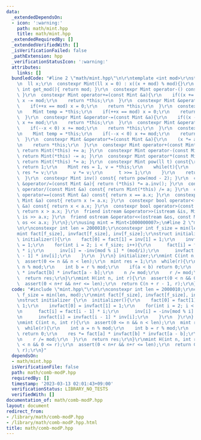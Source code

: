 ```yaml
---
data:
  _extendedDependsOn:
  - icon: ':warning:'
    path: math/mint.hpp
    title: math/mint.hpp
  _extendedRequiredBy: []
  _extendedVerifiedWith: []
  _isVerificationFailed: false
  _pathExtension: hpp
  _verificationStatusIcon: ':warning:'
  attributes:
    links: []
  bundledCode: "#line 2 \"math/mint.hpp\"\n\r\ntemplate <int mod>\r\nstruct Mint {\r\
    \n  ll x;\r\n  constexpr Mint(ll x = 0) : x((x + mod) % mod){}\r\n  static constexpr\
    \ int get_mod(){ return mod; }\r\n  constexpr Mint operator-() const{ return Mint(-x);\
    \ }\r\n  constexpr Mint operator+=(const Mint &a){\r\n    if((x += a.x) >= mod)\
    \ x -= mod;\r\n    return *this;\r\n  }\r\n  constexpr Mint &operator++(){\r\n\
    \    if(++x == mod) x = 0;\r\n    return *this;\r\n  }\r\n  constexpr Mint operator++(int){\r\
    \n    Mint temp = *this;\r\n    if(++x == mod) x = 0;\r\n    return temp;\r\n\
    \  }\r\n  constexpr Mint &operator-=(const Mint &a){\r\n    if((x -= a.x) < 0)\
    \ x += mod;\r\n    return *this;\r\n  }\r\n  constexpr Mint &operator--(){\r\n\
    \    if(--x < 0) x += mod;\r\n    return *this;\r\n  }\r\n  constexpr Mint operator--(int){\r\
    \n    Mint temp = *this;\r\n    if(--x < 0) x += mod;\r\n    return temp;\r\n\
    \  }\r\n  constexpr Mint &operator*=(const Mint &a){\r\n    (x *= a.x) %= mod;\r\
    \n    return *this;\r\n  }\r\n  constexpr Mint operator+(const Mint &a) const{\
    \ return Mint(*this) += a; }\r\n  constexpr Mint operator-(const Mint &a) const{\
    \ return Mint(*this) -= a; }\r\n  constexpr Mint operator*(const Mint &a) const{\
    \ return Mint(*this) *= a; }\r\n  constexpr Mint pow(ll t) const{\r\n    if(!t)\
    \ return 1;\r\n    Mint res = 1, v = *this;\r\n    while(t){\r\n      if(t & 1)\
    \ res *= v;\r\n      v *= v;\r\n      t >>= 1;\r\n    }\r\n    return res;\r\n\
    \  }\r\n  constexpr Mint inv() const{ return pow(mod - 2); }\r\n  constexpr Mint\
    \ &operator/=(const Mint &a){ return (*this) *= a.inv(); }\r\n  constexpr Mint\
    \ operator/(const Mint &a) const{ return Mint(*this) /= a; }\r\n  constexpr bool\
    \ operator==(const Mint &a) const{ return x == a.x; }\r\n  constexpr bool operator!=(const\
    \ Mint &a) const{ return x != a.x; }\r\n  constexpr bool operator<(const Mint\
    \ &a) const{ return x < a.x; }\r\n  constexpr bool operator>(const Mint &a) const{\
    \ return x > a.x; }\r\n  friend istream &operator>>(istream &is, Mint &a){ return\
    \ is >> a.x; }\r\n  friend ostream &operator<<(ostream &os, const Mint &a){ return\
    \ os << a.x; }\r\n};\r\nusing mint = Mint<1000000007>;\n#line 2 \"math/comb-modP.hpp\"\
    \n\r\nconstexpr int len = 2000010;\r\nconstexpr int f_size = min(len, mod);\r\n\
    mint fact[f_size], invfact[f_size], inv[f_size];\r\nstruct initializer {\r\n \
    \ initializer(){\r\n    fact[0] = fact[1] = inv[1] = 1;\r\n    invfact[0] = invfact[1]\
    \ = 1;\r\n    for(int i = 2; i < f_size; i++){\r\n      fact[i] = fact[i - 1]\
    \ * i;\r\n      inv[i] = -inv[mod % i] * (mod/i);\r\n      invfact[i] = invfact[i\
    \ - 1] * inv[i];\r\n    }\r\n  }\r\n} initializer;\r\nmint C(int n, int r){\r\n\
    \  assert(0 <= n && n < len);\r\n  mint res = 1;\r\n  while(r){\r\n    int a =\
    \ n % mod;\r\n    int b = r % mod;\r\n    if(a < b) return 0;\r\n    res *= fact[a]\
    \ * invfact[b] * invfact[a - b];\r\n    n /= mod;\r\n    r /= mod;\r\n  }\r\n\
    \  return res;\r\n}\r\nmint H(int n, int r){\r\n  assert(0 < n && 0 <= r);\r\n\
    \  assert(0 < n+r && n+r <= len);\r\n  return C(n + r - 1, r);\r\n}\n"
  code: "#include \"mint.hpp\"\r\n\r\nconstexpr int len = 2000010;\r\nconstexpr int\
    \ f_size = min(len, mod);\r\nmint fact[f_size], invfact[f_size], inv[f_size];\r\
    \nstruct initializer {\r\n  initializer(){\r\n    fact[0] = fact[1] = inv[1] =\
    \ 1;\r\n    invfact[0] = invfact[1] = 1;\r\n    for(int i = 2; i < f_size; i++){\r\
    \n      fact[i] = fact[i - 1] * i;\r\n      inv[i] = -inv[mod % i] * (mod/i);\r\
    \n      invfact[i] = invfact[i - 1] * inv[i];\r\n    }\r\n  }\r\n} initializer;\r\
    \nmint C(int n, int r){\r\n  assert(0 <= n && n < len);\r\n  mint res = 1;\r\n\
    \  while(r){\r\n    int a = n % mod;\r\n    int b = r % mod;\r\n    if(a < b)\
    \ return 0;\r\n    res *= fact[a] * invfact[b] * invfact[a - b];\r\n    n /= mod;\r\
    \n    r /= mod;\r\n  }\r\n  return res;\r\n}\r\nmint H(int n, int r){\r\n  assert(0\
    \ < n && 0 <= r);\r\n  assert(0 < n+r && n+r <= len);\r\n  return C(n + r - 1,\
    \ r);\r\n}"
  dependsOn:
  - math/mint.hpp
  isVerificationFile: false
  path: math/comb-modP.hpp
  requiredBy: []
  timestamp: '2023-03-13 02:01:43+09:00'
  verificationStatus: LIBRARY_NO_TESTS
  verifiedWith: []
documentation_of: math/comb-modP.hpp
layout: document
redirect_from:
- /library/math/comb-modP.hpp
- /library/math/comb-modP.hpp.html
title: math/comb-modP.hpp
---
```

